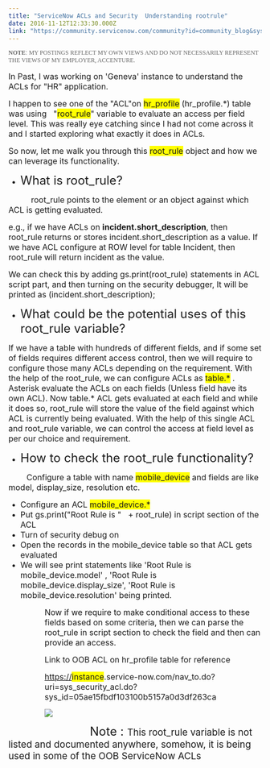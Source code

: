 ```yaml
---
title: "ServiceNow ACLs and Security  Understanding rootrule"
date: 2016-11-12T12:33:30.000Z
link: "https://community.servicenow.com/community?id=community_blog&sys_id=cadde6e9dbd0dbc01dcaf3231f961975"
---
```

<p dir="ltr" style="font-family: arial, sans-serif; color: #666666;"><span style="font-weight: bold; font-style: inherit; font-size: 12px; font-family: 'Times New Roman';">NOTE</span><span style="font-weight: inherit; font-style: inherit; font-size: 12px; font-family: Arial;">: </span><span style="font-weight: inherit; font-style: inherit; font-size: 12px; font-family: 'Times New Roman';">MY POSTINGS REFLECT MY OWN VIEWS AND DO NOT NECESSARILY REPRESENT THE VIEWS OF MY EMPLOYER, ACCENTURE.</span></p><p><span style="font-weight: inherit; font-style: inherit; font-size: 12px; font-family: 'Times New Roman';"> </span></p><p><span style="font-size: 12.0pt;">In Past, I was working on 'Geneva' instance to understand the ACLs for "HR" application.</span></p><p><span style="font-size: 12.0pt;">I happen to see one of the "ACL"on <span style="background: yellow;">hr_profile</span> (hr_profile.*) table was using   "<span style="background: yellow;">root_rule</span>" variable to evaluate an access per field level. This was really eye catching since I had not come across it and I started exploring what exactly it does in ACLs.</span></p><p><span style="font-size: 12.0pt;">So now, let me walk you through this <span style="background: yellow;">root_rule</span> object and how we can leverage its functionality.</span></p><ul style="list-style-type: disc;"><li><span style="font-size: 18.0pt;">What is root_rule?</span></li></ul><p><span style="font-size: 12.0pt;">           root_rule points to the element or an object against which ACL is getting evaluated.</span></p><p><span style="font-size: 12.0pt;">e.g., if we have ACLs on <strong>incident.short_description</strong>, then root_rule returns or stores incident.short_description as a value. If we have ACL configure at ROW level for table Incident, then root_rule will return incident as the value.</span></p><p><span style="font-size: 12.0pt;">We can check this by adding gs.print(root_rule) statements in ACL script part, and then turning on the security debugger, </span><span style="font-size: 12.0pt;">It will be printed as (incident.short_description);</span></p><p></p><ul style="list-style-type: disc;"><li><span style="font-size: 18.0pt;">What could be the potential uses of this root_rule variable?</span></li></ul><p><span style="font-size: 12.0pt;">If we have a table with hundreds of different fields, and if some set of fields requires different access control, then we will require to configure those many ACLs depending on the requirement. With the help of the root_rule, we can configure ACLs as <span style="background: yellow;">table.*</span> . Asterisk evaluate the ACLs on each fields (Unless field have its own ACL). Now table.* ACL gets evaluated at each field and while it does so, root_rule will store the value of the field against which ACL is currently being evaluated. With the help of this single ACL and root_rule variable, we can control the access at field level as per our choice and requirement.</span></p><p></p><ul><li><span style="font-size: 18pt;">How to check the root_rule functionality?</span></li></ul><p></p><p><span style="font-size: 12.0pt;">         Configure a table with name <span style="background: yellow;">mobile_device</span> and fields are like model, display_size, resolution etc.</span></p><p></p><ul style="list-style-type: disc;"><li><span style="font-size: 12.0pt;">Configure an ACL <span style="background: yellow;">mobile_device.*</span></span></li><li><span style="font-size: 12.0pt;">Put gs.print("Root Rule is "   + root_rule) in script section of the ACL</span></li><li><span style="font-size: 12.0pt;">Turn of security debug on</span></li><li><span style="font-size: 12.0pt;">Open the records in the mobile_device table so that ACL gets evaluated</span></li><li><span style="font-size: 12.0pt;">We will see print statements like 'Root Rule is mobile_device.model' , 'Root Rule is mobile_device.display_size', 'Root Rule is mobile_device.resolution' being printed.</span></li></ul><p></p><p style="margin-left: 54.0pt;"><span style="font-size: 12.0pt;">Now if we require to make conditional access to these fields based on some criteria, then we can parse the root_rule in script section to check the field and then can provide an access.</span></p><p></p><p style="margin-left: 54.0pt;"><span style="font-size: 12.0pt;">Link to OOB ACL on hr_profile table for reference</span></p><p></p><p style="margin-left: 54.0pt;"><span style="font-size: 12.0pt;"><a title="k-external-small" class="jive-link-external-small" href="https://" rel="nofollow" target="_blank">https://</a><span style="background: yellow;">instance</span>.service-now.com/nav_to.do?uri=sys_security_acl.do?sys_id=05ae15fbdf103100b5157a0d3df263ca </span></p><p style="margin-left: 54.0pt;"></p><p style="margin-left: 54.0pt;"></p><p style="margin-left: 54.0pt;"><span style="font-size: 12.0pt;"><img  class="image-1 jive-image" src="38bb7006db1c9304b322f4621f96194e.iix" style="max-width: 1200px; max-height: 900px;"/></span></p><p><span style="font-size: 18pt;">                         Note : <span style="font-size: 14pt;">This root_rule variable is not listed and documented anywhere, somehow, it is being used in some of the OOB ServiceNow ACLs</span></span></p>